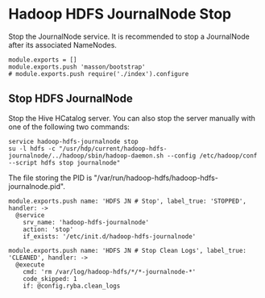 
# Hadoop HDFS JournalNode Stop

Stop the JournalNode service. It is recommended to stop a JournalNode after its
associated NameNodes.

    module.exports = []
    module.exports.push 'masson/bootstrap'
    # module.exports.push require('./index').configure

## Stop HDFS JournalNode

Stop the Hive HCatalog server. You can also stop the server manually with one of
the following two commands:

```
service hadoop-hdfs-journalnode stop
su -l hdfs -c "/usr/hdp/current/hadoop-hdfs-journalnode/../hadoop/sbin/hadoop-daemon.sh --config /etc/hadoop/conf --script hdfs stop journalnode"
```

The file storing the PID is "/var/run/hadoop-hdfs/hadoop-hdfs-journalnode.pid".

    module.exports.push name: 'HDFS JN # Stop', label_true: 'STOPPED', handler: ->
      @service
        srv_name: 'hadoop-hdfs-journalnode'
        action: 'stop'
        if_exists: '/etc/init.d/hadoop-hdfs-journalnode'

    module.exports.push name: 'HDFS JN # Stop Clean Logs', label_true: 'CLEANED', handler: ->
      @execute
        cmd: 'rm /var/log/hadoop-hdfs/*/*-journalnode-*'
        code_skipped: 1
        if: @config.ryba.clean_logs

